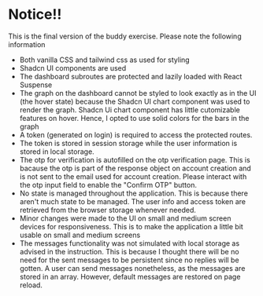 # Notice!!

This is the final version of the buddy exercise.
Please note the following information

- Both vanilla CSS and tailwind css as used for styling
- Shadcn UI components are used
- The dashboard subroutes are protected and lazily loaded with React Suspense
- The graph on the dashboard cannot be styled to look exactly as in the UI (the hover state) because the Shadcn UI chart component was used to render the graph. Shadcn Ui chart component has little cutomizable features on hover. Hence, I opted to use solid colors for the bars in the graph
- A token (generated on login) is required to access the protected routes.
- The token is stored in session storage while the user information is stored in local storage.
- The otp for verification is autofilled on the otp verification page. This is bacause the otp is part of the response object on account creation and is not sent to the email used for account creation. Please interact with the otp input field to enable the "Confirm OTP" button.
- No state is managed throughout the application. This is because there aren't much state to be managed. The user info and access token are retrieved from the browser storage whenever needed.
- Minor changes were made to the UI on small and medium screen devices for responsiveness. This is to make the application a little bit usable on small and medium screens
- The messages functionality was not simulated with local storage as advised in the instruction. This is because I thought there will be no need for the sent messages to be persistent since no replies will be gotten. A user can send messages nonetheless, as the messages are stored in an array. However, default messages are restored on page reload.
